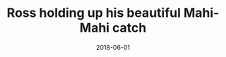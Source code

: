 ---
title: Ross holding up his beautiful Mahi-Mahi catch
date: 2018-06-01
description: Ross holding up a Mahi-Mahi
thumb: /assets/images/pro-staff/ross--mahi-mahi--thumb.jpg
image: /assets/images/pro-staff/ross--mahi-mahi.jpg
angler-name: Ross Scroble

# reel-type: spinning
# reel-series: 400 

# location: Someplace, United States
fish: Mahi-Mahi
# fish-length: 49 in.
# fish-weight: 78 lbs.
---